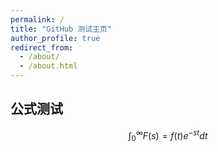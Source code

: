 ```yaml
---
permalink: /
title: "GitHub 测试主页"
author_profile: true
redirect_from:
  - /about/
  - /about.html
---
```













## 公式测试

$$
∫_0^∞F (s)= f (t)e^ {-st}dt
$$
